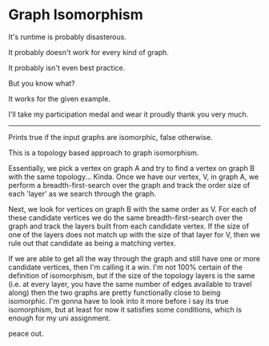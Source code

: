 # Graph Isomorphism

It's runtime is probably disasterous.

It probably doesn't work for every kind of graph.

It probably isn't even best practice.


But you know what?


It works for the given example.

I'll take my participation medal and wear it proudly thank you very much.
_______________________________________________________________________________________________________________________________________________________________________________
Prints true if the input graphs are isomorphic, false otherwise.


This is a topology based approach to graph isomorphism.

Essentially, we pick a vertex on graph A and try to find a vertex on graph B with the same topology... Kinda.
Once we have our vertex, V, in graph A, we perform a breadth-first-search over the graph and track the order size of each 'layer' as we search through the graph.

Next, we look for vertices on graph B with the same order as V. For each of these candidate vertices we do the same breadth-first-search over the graph and track the layers built from each candidate vertex. If the size of one of the layers does not match up with the size of that layer for V, then we rule out that candidate as being a matching vertex. 

If we are able to get all the way through the graph and still have one or more candidate vertices, then I'm calling it a win. I'm not 100% certain of the definition of isomorphism, but if the size of the topology layers is the same (i.e. at every layer, you have the same number of edges available to travel along) then the two graphs are pretty functionally close to being isomorphic. I'm gonna have to look into it more before i say its true isomorphism, but at least for now it satisfies some conditions, which is enough for my uni assignment.

peace out.
